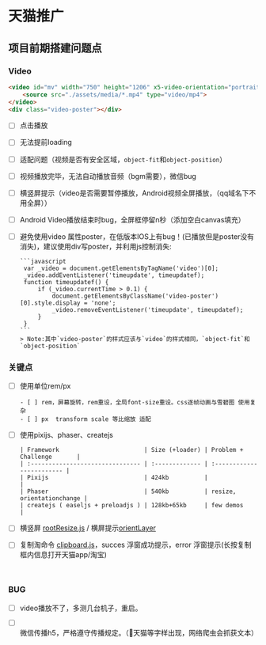 # 天猫推广

## 项目前期搭建问题点

### Video

```html
<video id="mv" width="750" height="1206" x5-video-orientation="portrait" x-webkit-airplay="allow" x5-video-player-type="h5" x5-video-player-fullscreen="true" webkit-playsinline="true" playsinline="true">
    <source src="./assets/media/*.mp4" type="video/mp4">
</video>
<div class="video-poster"></div>
```
- [ ] 点击播放

- [ ] 无法提前loading

- [ ] 适配问题（视频是否有安全区域，`object-fit`和`object-position`）

- [ ] 视频播放完毕，无法自动播放音频（bgm需要），微信bug

- [ ] 横竖屏提示（video是否需要暂停播放，Android视频全屏播放，（qq域名下不用全屏））

- [ ] Android Video播放结束时bug，全屏框停留n秒（添加空白canvas填充）

- [ ] 避免使用video 属性poster，在低版本IOS上有bug！(已播放但是poster没有消失)，建议使用div写poster，并利用js控制消失:

      ```javascript
       var _video = document.getElementsByTagName('video')[0];
       _video.addEventListener('timeupdate', timeupdatef);
       function timeupdatef() {
           if (_video.currentTime > 0.1) {
               document.getElementsByClassName('video-poster')[0].style.display = 'none';
               _video.removeEventListener('timeupdate', timeupdatef);
           }
       }
      ```
      > Note:其中`video-poster`的样式应该与`video`的样式相同，`object-fit`和`object-position`




### 关键点

- [ ] 使用单位rem/px

      - [ ] rem，屏幕旋转，rem重设，全局font-size重设。css逐帧动画与雪碧图 使用复杂
      - [ ] px  transform scale 等比缩放 适配  

- [ ] 使用pixijs、phaser、createjs

      | Framework                        | Size (+loader) | Problem + Challenge       |
      | :------------------------------- | :------------- | :------------------------ |
      | Pixijs                           | 424kb          |                           |
      | Phaser                           | 540kb          | resize, orientationchange |
      | createjs ( easeljs + preloadjs ) | 128kb+65kb     | few demos                 |


- [ ] 横竖屏 [rootResize.js](https://github.com/Sanchez3/MyProject/blob/master/TMD/rootResize.js) / 横屏提示[orientLayer](https://github.com/Sanchez3/MyProject/blob/master/NBA2/orientLayer.html) 
- [ ] 复制淘命令 [clipboard.js](https://github.com/zenorocha/clipboard.js)，succes 浮窗成功提示，error 浮窗提示(长按复制框内信息打开天猫app/淘宝)

      ​



### BUG

- [ ] video播放不了，多测几台机子，重启。

- [ ] 微信传播h5，严格遵守传播规定。（🚫天猫等字样出现，网络爬虫会抓获文本）

      ​

